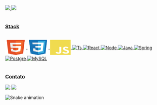
 <div>
   <a href="https://github.com/ruanmoreira">
   <img height="180em" src="https://github-readme-stats.vercel.app/api?username=ruanmoreira&show_icons=true&theme=tokyonight&include_all_commits=true&count_private=true"/>
   <img height="180em" src="https://github-readme-stats.vercel.app/api/top-langs/?username=ruanmoreira&layout=compact&theme=tokyonight"/>
</div>
 <br>
 
  ### Stack
 
<div style="display: inline_block"><br>
  <img align="center" alt="HTML" height="50" width="68" src="https://raw.githubusercontent.com/devicons/devicon/master/icons/html5/html5-original.svg">
  <img align="center" alt="CSS" height="50" width="68" src="https://raw.githubusercontent.com/devicons/devicon/master/icons/css3/css3-original.svg">
 <img align="center" alt="Js" height="50" width="68" src="https://raw.githubusercontent.com/devicons/devicon/master/icons/javascript/javascript-plain.svg">
 <img align="center" alt="Ts" height="50" width="68" src="https://cdn.jsdelivr.net/gh/devicons/devicon/icons/typescript/typescript-plain.svg">
 <img align="center" alt="React" height="50" width="68" src="https://cdn.jsdelivr.net/gh/devicons/devicon/icons/react/react-original.svg">
 <img align="center" alt="Node" height="50" width="68" src="https://cdn.jsdelivr.net/gh/devicons/devicon/icons/nodejs/nodejs-plain.svg">
 <img align="center" alt="Java" height="50" width="68" src="https://cdn.jsdelivr.net/gh/devicons/devicon/icons/java/java-original.svg">
 <img align="center" alt="Spring" height="50" width="68" src="https://cdn.jsdelivr.net/gh/devicons/devicon/icons/spring/spring-original.svg">
 <img align="center" alt="Postgre" height="50" width="68" src="https://cdn.jsdelivr.net/gh/devicons/devicon/icons/postgresql/postgresql-original.svg">
 <img align="center" alt="MySQL" height="50" width="68" src="https://cdn.jsdelivr.net/gh/devicons/devicon/icons/mysql/mysql-original.svg">
 
</div>
 
 <br>
 
  ### Contato
 
<div> 
  <a href = "ruaanmoreira@gmail.com"><img src="https://img.shields.io/badge/-Gmail-%23333?style=for-the-badge&logo=gmail&logoColor=white" target="_blank"></a>
  <a href="https://www.linkedin.com/in/ruan-moreira-paiva-da-silva/" target="_blank"><img src="https://img.shields.io/badge/-LinkedIn-%230077B5?style=for-the-badge&logo=linkedin&logoColor=white" target="_blank"></a> 
 
  ![Snake animation](https://github.com/ruanmoreira/ruanmoreira/blob/output/github-contribution-grid-snake.svg)

</div>

